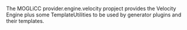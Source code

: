 The MOGLiCC provider.engine.velocity propject provides the Velocity Engine plus some TemplateUtilities to be used by generator plugins and their templates.